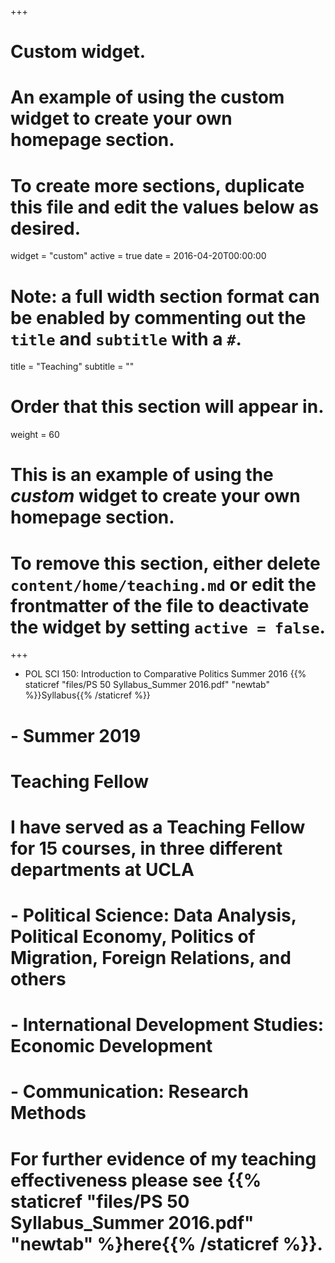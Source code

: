+++
# Custom widget.
# An example of using the custom widget to create your own homepage section.
# To create more sections, duplicate this file and edit the values below as desired.
widget = "custom"
active = true
date = 2016-04-20T00:00:00

# Note: a full width section format can be enabled by commenting out the `title` and `subtitle` with a `#`.
title = "Teaching"
subtitle = ""

# Order that this section will appear in.
weight = 60

# This is an example of using the *custom* widget to create your own homepage section.

# To remove this section, either delete `content/home/teaching.md` or edit the frontmatter of the file to deactivate the widget by setting `active = false`.

+++


- POL SCI 150: Introduction to Comparative Politics Summer 2016 {{% staticref "files/PS 50 Syllabus_Summer 2016.pdf" "newtab" %}}Syllabus{{% /staticref %}}
#  - Summer 2019

# **Teaching Fellow**
# I have served as a Teaching Fellow for 15 courses, in three different departments at UCLA
# - Political Science: Data Analysis, Political Economy, Politics of Migration, Foreign Relations, and others
# - International Development Studies: Economic Development
# - Communication: Research Methods

# For further evidence of my teaching effectiveness please see {{% staticref "files/PS 50 Syllabus_Summer 2016.pdf" "newtab" %}here{{% /staticref %}}. 

